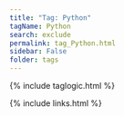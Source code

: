 ```yaml
---
title: "Tag: Python"
tagName: Python
search: exclude
permalink: tag_Python.html
sidebar: False
folder: tags
---
```

{% include taglogic.html %}

{% include links.html %}
